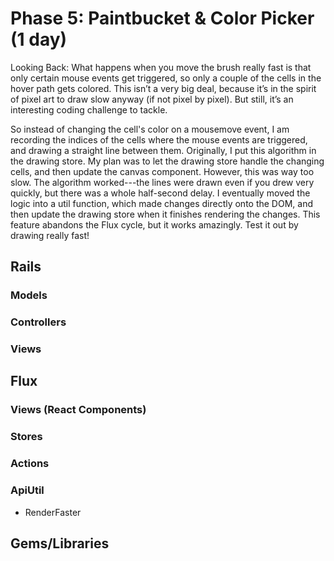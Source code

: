 # Phase 5: Paintbucket & Color Picker (1 day)

Looking Back:
What happens when you move the brush really fast is that only certain mouse events get triggered, so only a couple of the cells in the hover path gets colored. This isn’t a very big deal, because it’s in the spirit of pixel art to draw slow anyway (if not pixel by pixel). But still, it’s an interesting coding challenge to tackle.

So instead of changing the cell's color on a mousemove event, I am recording the indices of the cells where the mouse events are triggered, and drawing a straight line between them.  Originally, I put this algorithm in the drawing store.  My plan was to let the drawing store handle the changing cells, and then update the canvas component.  However, this was way too slow.  The algorithm worked---the lines were drawn even if you drew very quickly, but there was a whole half-second delay. I eventually moved the logic into a util function, which made changes directly onto the DOM, and then update the drawing store when it finishes rendering the changes.  This feature abandons the Flux cycle, but it works amazingly.  Test it out by drawing really fast!

## Rails
### Models

### Controllers

### Views

## Flux
### Views (React Components)

### Stores

### Actions

### ApiUtil
* RenderFaster

## Gems/Libraries
